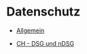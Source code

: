 # Datenschutz

- [Allgemein](./01%20Allgemein)

- [CH - DSG und nDSG](./02%20CH%20-%20DSG%20und%20nDSG)